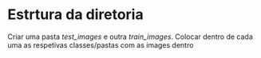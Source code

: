 # Estrtura da diretoria

Criar uma pasta *test_images* e outra *train_images*. Colocar dentro de cada uma as respetivas classes/pastas com as images dentro